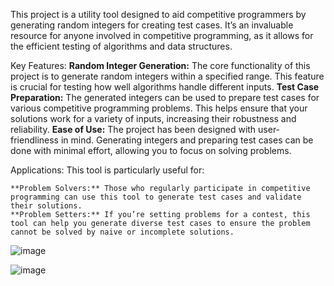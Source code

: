 This project is a utility tool designed to aid competitive programmers by generating random integers for creating test cases. It’s an invaluable resource for anyone involved in competitive programming, as it allows for the efficient testing of algorithms and data structures.

Key Features:
**Random Integer Generation:** The core functionality of this project is to generate random integers within a specified range. This feature is crucial for testing how well algorithms handle different inputs.
**Test Case Preparation:** The generated integers can be used to prepare test cases for various competitive programming problems. This helps ensure that your solutions work for a variety of inputs, increasing their robustness and reliability.
**Ease of Use:** The project has been designed with user-friendliness in mind. Generating integers and preparing test cases can be done with minimal effort, allowing you to focus on solving problems.

Applications:
This tool is particularly useful for:

    **Problem Solvers:** Those who regularly participate in competitive programming can use this tool to generate test cases and validate their solutions.
    **Problem Setters:** If you’re setting problems for a contest, this tool can help you generate diverse test cases to ensure the problem cannot be solved by naive or incomplete solutions.

![image](https://github.com/amitjagini/testcase_generator/assets/98224731/505ede67-6a7b-40dc-8f1d-4ae7c3a3e0b9)

![image](https://github.com/amitjagini/testcase_generator/assets/98224731/22e153a2-9090-4f89-b358-4c10001b6bd9)

